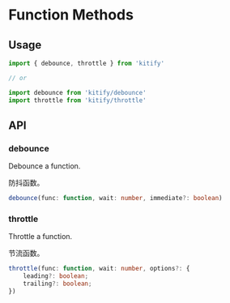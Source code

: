 # Function Methods

## Usage

```ts
import { debounce, throttle } from 'kitify'

// or

import debounce from 'kitify/debounce'
import throttle from 'kitify/throttle'
```

## API

### debounce

Debounce a function.

防抖函数。

```ts
debounce(func: function, wait: number, immediate?: boolean)

```

### throttle

Throttle a function.

节流函数。

```ts
throttle(func: function, wait: number, options?: {
    leading?: boolean;
    trailing?: boolean;
})
```
